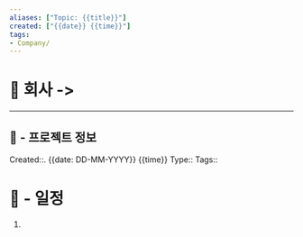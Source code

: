 ```yaml
---
aliases: ["Topic: {{title}}"]
created: ["{{date}} {{time}}"]
tags:
- Company/
---
```

# 🏦 회사 -> 

---
## 📢 - 프로젝트 정보
Created::. {{date: DD-MM-YYYY}} {{time}}
Type::
Tags::
# 📅 - 일정  
1. 